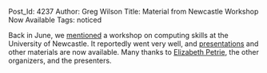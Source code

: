 Post_Id: 4237
Author: Greg Wilson
Title: Material from Newcastle Workshop Now Available
Tags: noticed

<p>Back in June, we <a href="|filename|2011-06-04-programming-for-scientists-at-newcastle-university-june-20-2011.md">mentioned</a> a workshop on computing skills at the University of Newcastle. It reportedly went very well, and <a href="http://conferences.ncl.ac.uk/sciprog/resources.php">presentations</a> and other materials are now available. Many thanks to <a href="http://www.ceg.ncl.ac.uk/contact/pgprofile.aspx?code=515">Elizabeth Petrie</a>, the other organizers, and the presenters.</p>
